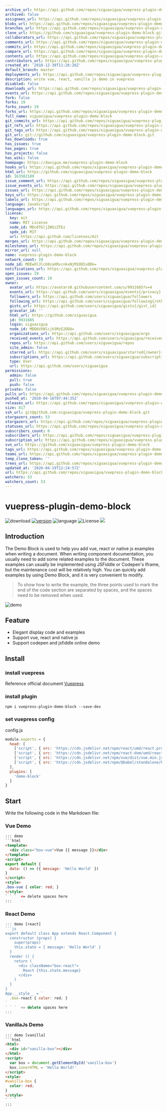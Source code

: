 ```yaml
---
archive_url: https://api.github.com/repos/xiguaxigua/vuepress-plugin-demo-block/{archive_format}{/ref}
archived: false
assignees_url: https://api.github.com/repos/xiguaxigua/vuepress-plugin-demo-block/assignees{/user}
blobs_url: https://api.github.com/repos/xiguaxigua/vuepress-plugin-demo-block/git/blobs{/sha}
branches_url: https://api.github.com/repos/xiguaxigua/vuepress-plugin-demo-block/branches{/branch}
clone_url: https://github.com/xiguaxigua/vuepress-plugin-demo-block.git
collaborators_url: https://api.github.com/repos/xiguaxigua/vuepress-plugin-demo-block/collaborators{/collaborator}
comments_url: https://api.github.com/repos/xiguaxigua/vuepress-plugin-demo-block/comments{/number}
commits_url: https://api.github.com/repos/xiguaxigua/vuepress-plugin-demo-block/commits{/sha}
compare_url: https://api.github.com/repos/xiguaxigua/vuepress-plugin-demo-block/compare/{base}...{head}
contents_url: https://api.github.com/repos/xiguaxigua/vuepress-plugin-demo-block/contents/{+path}
contributors_url: https://api.github.com/repos/xiguaxigua/vuepress-plugin-demo-block/contributors
created_at: '2018-12-30T11:26:26Z'
default_branch: master
deployments_url: https://api.github.com/repos/xiguaxigua/vuepress-plugin-demo-block/deployments
description: write vue, react, vanilla js demo in vuepress
disabled: false
downloads_url: https://api.github.com/repos/xiguaxigua/vuepress-plugin-demo-block/downloads
events_url: https://api.github.com/repos/xiguaxigua/vuepress-plugin-demo-block/events
fork: false
forks: 19
forks_count: 19
forks_url: https://api.github.com/repos/xiguaxigua/vuepress-plugin-demo-block/forks
full_name: xiguaxigua/vuepress-plugin-demo-block
git_commits_url: https://api.github.com/repos/xiguaxigua/vuepress-plugin-demo-block/git/commits{/sha}
git_refs_url: https://api.github.com/repos/xiguaxigua/vuepress-plugin-demo-block/git/refs{/sha}
git_tags_url: https://api.github.com/repos/xiguaxigua/vuepress-plugin-demo-block/git/tags{/sha}
git_url: git://github.com/xiguaxigua/vuepress-plugin-demo-block.git
has_downloads: true
has_issues: true
has_pages: true
has_projects: false
has_wiki: false
homepage: https://daxigua.me/vuepress-plugin-demo-block
hooks_url: https://api.github.com/repos/xiguaxigua/vuepress-plugin-demo-block/hooks
html_url: https://github.com/xiguaxigua/vuepress-plugin-demo-block
id: 163582189
issue_comment_url: https://api.github.com/repos/xiguaxigua/vuepress-plugin-demo-block/issues/comments{/number}
issue_events_url: https://api.github.com/repos/xiguaxigua/vuepress-plugin-demo-block/issues/events{/number}
issues_url: https://api.github.com/repos/xiguaxigua/vuepress-plugin-demo-block/issues{/number}
keys_url: https://api.github.com/repos/xiguaxigua/vuepress-plugin-demo-block/keys{/key_id}
labels_url: https://api.github.com/repos/xiguaxigua/vuepress-plugin-demo-block/labels{/name}
language: JavaScript
languages_url: https://api.github.com/repos/xiguaxigua/vuepress-plugin-demo-block/languages
license:
  key: mit
  name: MIT License
  node_id: MDc6TGljZW5zZTEz
  spdx_id: MIT
  url: https://api.github.com/licenses/mit
merges_url: https://api.github.com/repos/xiguaxigua/vuepress-plugin-demo-block/merges
milestones_url: https://api.github.com/repos/xiguaxigua/vuepress-plugin-demo-block/milestones{/number}
mirror_url: null
name: vuepress-plugin-demo-block
network_count: 19
node_id: MDEwOlJlcG9zaXRvcnkxNjM1ODIxODk=
notifications_url: https://api.github.com/repos/xiguaxigua/vuepress-plugin-demo-block/notifications{?since,all,participating}
open_issues: 19
open_issues_count: 19
owner:
  avatar_url: https://avatars0.githubusercontent.com/u/9931685?v=4
  events_url: https://api.github.com/users/xiguaxigua/events{/privacy}
  followers_url: https://api.github.com/users/xiguaxigua/followers
  following_url: https://api.github.com/users/xiguaxigua/following{/other_user}
  gists_url: https://api.github.com/users/xiguaxigua/gists{/gist_id}
  gravatar_id: ''
  html_url: https://github.com/xiguaxigua
  id: 9931685
  login: xiguaxigua
  node_id: MDQ6VXNlcjk5MzE2ODU=
  organizations_url: https://api.github.com/users/xiguaxigua/orgs
  received_events_url: https://api.github.com/users/xiguaxigua/received_events
  repos_url: https://api.github.com/users/xiguaxigua/repos
  site_admin: false
  starred_url: https://api.github.com/users/xiguaxigua/starred{/owner}{/repo}
  subscriptions_url: https://api.github.com/users/xiguaxigua/subscriptions
  type: User
  url: https://api.github.com/users/xiguaxigua
permissions:
  admin: false
  pull: true
  push: false
private: false
pulls_url: https://api.github.com/repos/xiguaxigua/vuepress-plugin-demo-block/pulls{/number}
pushed_at: '2020-04-16T07:44:35Z'
releases_url: https://api.github.com/repos/xiguaxigua/vuepress-plugin-demo-block/releases{/id}
size: 817
ssh_url: git@github.com:xiguaxigua/vuepress-plugin-demo-block.git
stargazers_count: 53
stargazers_url: https://api.github.com/repos/xiguaxigua/vuepress-plugin-demo-block/stargazers
statuses_url: https://api.github.com/repos/xiguaxigua/vuepress-plugin-demo-block/statuses/{sha}
subscribers_count: 0
subscribers_url: https://api.github.com/repos/xiguaxigua/vuepress-plugin-demo-block/subscribers
subscription_url: https://api.github.com/repos/xiguaxigua/vuepress-plugin-demo-block/subscription
svn_url: https://github.com/xiguaxigua/vuepress-plugin-demo-block
tags_url: https://api.github.com/repos/xiguaxigua/vuepress-plugin-demo-block/tags
teams_url: https://api.github.com/repos/xiguaxigua/vuepress-plugin-demo-block/teams
temp_clone_token: ''
trees_url: https://api.github.com/repos/xiguaxigua/vuepress-plugin-demo-block/git/trees{/sha}
updated_at: '2020-04-19T12:24:57Z'
url: https://api.github.com/repos/xiguaxigua/vuepress-plugin-demo-block
watchers: 53
watchers_count: 53
---
```


# vuepress-plugin-demo-block

![download](https://img.shields.io/npm/dm/vuepress-plugin-demo-block.svg)
[![version](https://img.shields.io/npm/v/vuepress-plugin-demo-block.svg)](https://www.npmjs.com/package/vuepress-plugin-demo-block)
![language](https://img.shields.io/badge/language-javascript-yellow.svg)
![License](https://img.shields.io/badge/license-MIT-000000.svg)
[![](https://img.shields.io/circleci/project/github/xiguaxigua/vuepress-plugin-demo-block/master.svg)](https://circleci.com/gh/xiguaxigua/vuepress-plugin-demo-block)

## Introduction

The Demo Block is used to help you add vue, react or native js examples when writing a document. When writing component documentation, you usually need to add some related examples to the document. These examples can usually be implemented using JSFiddle or Codepen's Iframe, but the maintenance cost will be relatively high. You can quickly add examples by using Demo Block, and it is very convenient to modify.

> To show how to write the example, the three points used to mark the end of the code section are separated by spaces, and the spaces need to be removed when used.

![demo](https://raw.githubusercontent.com/melon/vuepress-plugin-demo-block/master/demo.png)

## Feature

- Elegant display code and examples
- Support vue, react and native js
- Support codepen and jsfiddle online demo

## Install

### install vuepress

Reference official document [Vuepress](https://vuepress.vuejs.org)

### install plugin

```
npm i vuepress-plugin-demo-block --save-dev
```

### set vuepress config

config.js
```js
module.exports = {
  head: [
    ['script', { src: 'https://cdn.jsdelivr.net/npm/react/umd/react.production.min.js' }],
    ['script', { src: 'https://cdn.jsdelivr.net/npm/react-dom/umd/react-dom.production.min.js' }],
    ['script', { src: 'https://cdn.jsdelivr.net/npm/vue/dist/vue.min.js' }],
    ['script', { src: 'https://cdn.jsdelivr.net/npm/@babel/standalone/babel.min.js' }],
  ],
  plugins: [
    'demo-block'
  ]
}

```

## Start

Write the following code in the Markdown file:

### Vue Demo

```html
::: demo
```html
<template>
  <div class="box-vue">Vue {{ message }}</div>
</template>
<script>
export default {
  data: () => ({ message: 'Hello World' })
}
</script>
<style>
.box-vue { color: red; }
</style>
` ` `  <= delete spaces here
:::
```

### React Demo
```js
::: demo [react]
```js
export default class App extends React.Component {
  constructor (props) {
    super(props)
    this.state = { message: 'Hello World' }
  }
  render () {
    return (
      <div className="box-react">
        React {this.state.message}
      </div>
    )
  }
}
App.__style__ = `
  .box-react { color: red; }   
`
` ` `  <= delete spaces here
:::
```

### VanillaJs Demo

```html
::: demo [vanilla]
```html
<html>
  <div id="vanilla-box"></div>
</html>
<script>
  var box = document.getElementById('vanilla-box')
  box.innerHTML = 'Hello World!'
</script>
<style>
#vanilla-box {
  color: red;
}
</style>
` ` `
:::
```

